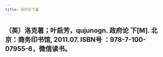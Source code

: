 ```yaml
---
title: 政府论下篇
---
```


## （英）洛克著；叶启芳，qujunogn. 政府论 下[M]. 北京：商务印书馆, 2011.07. ISBN号 ：978-7-100-07955-6，微信读书。
##
